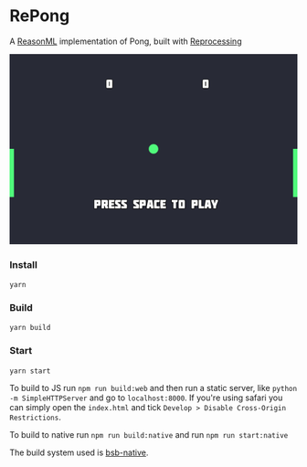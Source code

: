 # RePong

A [ReasonML](https://reasonml.github.io/) implementation of Pong, built with [Reprocessing](https://github.com/Schmavery/reprocessing)

![alt text](./assets/screenshot.png "RePong")

### Install

```
yarn
```

### Build

```
yarn build
```

### Start

```
yarn start
```

To build to JS run `npm run build:web` and then run a static server, like `python -m SimpleHTTPServer` and go to `localhost:8000`. If you're using safari you can simply open the `index.html` and tick `Develop > Disable Cross-Origin Restrictions`.

To build to native run `npm run build:native` and run `npm run start:native`

The build system used is [bsb-native](https://github.com/bsansouci/bsb-native).
